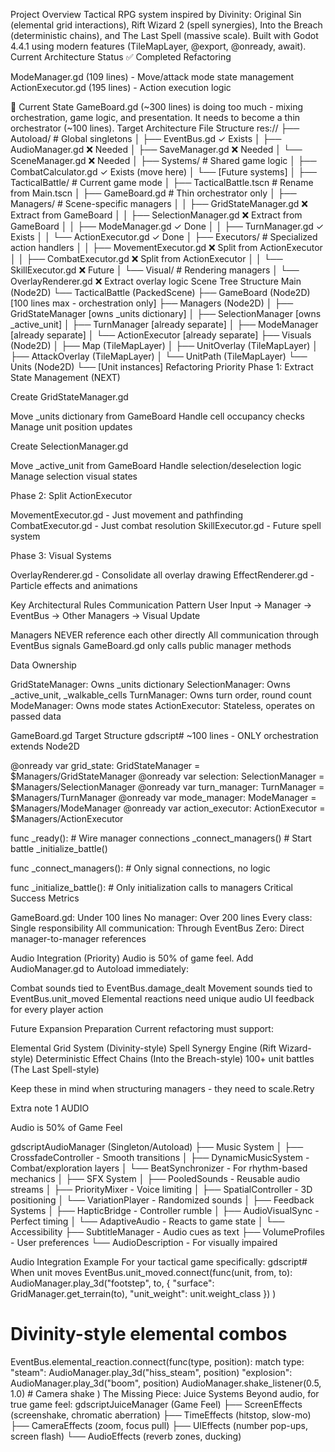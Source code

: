 Project Overview
Tactical RPG system inspired by Divinity: Original Sin (elemental grid interactions), Rift Wizard 2 (spell synergies), Into the Breach (deterministic chains), and The Last Spell (massive scale). Built with Godot 4.4.1 using modern features (TileMapLayer, @export, @onready, await).
Current Architecture Status
✅ Completed Refactoring

ModeManager.gd (109 lines) - Move/attack mode state management
ActionExecutor.gd (195 lines) - Action execution logic

🚧 Current State
GameBoard.gd (~300 lines) is doing too much - mixing orchestration, game logic, and presentation. It needs to become a thin orchestrator (~100 lines).
Target Architecture
File Structure
res://
├── Autoload/                    # Global singletons
│   ├── EventBus.gd             ✓ Exists
│   ├── AudioManager.gd         ❌ Needed
│   ├── SaveManager.gd          ❌ Needed
│   └── SceneManager.gd         ❌ Needed
│
├── Systems/                     # Shared game logic
│   ├── CombatCalculator.gd     ✓ Exists (move here)
│   └── [Future systems]
│
├── TacticalBattle/             # Current game mode
│   ├── TacticalBattle.tscn    # Rename from Main.tscn
│   ├── GameBoard.gd           # Thin orchestrator only
│   ├── Managers/               # Scene-specific managers
│   │   ├── GridStateManager.gd     ❌ Extract from GameBoard
│   │   ├── SelectionManager.gd     ❌ Extract from GameBoard
│   │   ├── ModeManager.gd          ✓ Done
│   │   ├── TurnManager.gd          ✓ Exists
│   │   └── ActionExecutor.gd       ✓ Done
│   ├── Executors/              # Specialized action handlers
│   │   ├── MovementExecutor.gd     ❌ Split from ActionExecutor
│   │   ├── CombatExecutor.gd       ❌ Split from ActionExecutor
│   │   └── SkillExecutor.gd        ❌ Future
│   └── Visual/                 # Rendering managers
│       └── OverlayRenderer.gd      ❌ Extract overlay logic
Scene Tree Structure
Main (Node2D)
└── TacticalBattle (PackedScene)
    ├── GameBoard (Node2D) [100 lines max - orchestration only]
    ├── Managers (Node2D)
    │   ├── GridStateManager [owns _units dictionary]
    │   ├── SelectionManager [owns _active_unit]
    │   ├── TurnManager [already separate]
    │   ├── ModeManager [already separate]
    │   └── ActionExecutor [already separate]
    ├── Visuals (Node2D)
    │   ├── Map (TileMapLayer)
    │   ├── UnitOverlay (TileMapLayer)
    │   ├── AttackOverlay (TileMapLayer)
    │   └── UnitPath (TileMapLayer)
    └── Units (Node2D)
        └── [Unit instances]
Refactoring Priority
Phase 1: Extract State Management (NEXT)

Create GridStateManager.gd

Move _units dictionary from GameBoard
Handle cell occupancy checks
Manage unit position updates


Create SelectionManager.gd

Move _active_unit from GameBoard
Handle selection/deselection logic
Manage selection visual states



Phase 2: Split ActionExecutor

MovementExecutor.gd - Just movement and pathfinding
CombatExecutor.gd - Just combat resolution
SkillExecutor.gd - Future spell system

Phase 3: Visual Systems

OverlayRenderer.gd - Consolidate all overlay drawing
EffectRenderer.gd - Particle effects and animations

Key Architectural Rules
Communication Pattern
User Input → Manager → EventBus → Other Managers → Visual Update

Managers NEVER reference each other directly
All communication through EventBus signals
GameBoard.gd only calls public manager methods

Data Ownership

GridStateManager: Owns _units dictionary
SelectionManager: Owns _active_unit, _walkable_cells
TurnManager: Owns turn order, round count
ModeManager: Owns mode states
ActionExecutor: Stateless, operates on passed data

GameBoard.gd Target Structure
gdscript# ~100 lines - ONLY orchestration
extends Node2D

@onready var grid_state: GridStateManager = $Managers/GridStateManager
@onready var selection: SelectionManager = $Managers/SelectionManager
@onready var turn_manager: TurnManager = $Managers/TurnManager
@onready var mode_manager: ModeManager = $Managers/ModeManager
@onready var action_executor: ActionExecutor = $Managers/ActionExecutor

func _ready():
    # Wire manager connections
    _connect_managers()
    # Start battle
    _initialize_battle()

func _connect_managers():
    # Only signal connections, no logic

func _initialize_battle():
    # Only initialization calls to managers
Critical Success Metrics

GameBoard.gd: Under 100 lines
No manager: Over 200 lines
Every class: Single responsibility
All communication: Through EventBus
Zero: Direct manager-to-manager references

Audio Integration (Priority)
Audio is 50% of game feel. Add AudioManager.gd to Autoload immediately:

Combat sounds tied to EventBus.damage_dealt
Movement sounds tied to EventBus.unit_moved
Elemental reactions need unique audio
UI feedback for every player action

Future Expansion Preparation
Current refactoring must support:

Elemental Grid System (Divinity-style)
Spell Synergy Engine (Rift Wizard-style)
Deterministic Effect Chains (Into the Breach-style)
100+ unit battles (The Last Spell-style)

Keep these in mind when structuring managers - they need to scale.Retry

Extra note 1 AUDIO

Audio is 50% of Game Feel

gdscriptAudioManager (Singleton/Autoload)
├── Music System
│   ├── CrossfadeController - Smooth transitions
│   ├── DynamicMusicSystem - Combat/exploration layers
│   └── BeatSynchronizer - For rhythm-based mechanics
│
├── SFX System
│   ├── PooledSounds - Reusable audio streams
│   ├── PriorityMixer - Voice limiting
│   ├── SpatialController - 3D positioning
│   └── VariationPlayer - Randomized sounds
│
├── Feedback Systems
│   ├── HapticBridge - Controller rumble
│   ├── AudioVisualSync - Perfect timing
│   └── AdaptiveAudio - Reacts to game state
│
└── Accessibility
    ├── SubtitleManager - Audio cues as text
    ├── VolumeProfiles - User preferences
    └── AudioDescription - For visually impaired


Audio Integration Example
For your tactical game specifically:
gdscript# When unit moves
EventBus.unit_moved.connect(func(unit, from, to):
    AudioManager.play_3d("footstep", to, {
        "surface": GridManager.get_terrain(to),
        "unit_weight": unit.weight_class
    })
)

# Divinity-style elemental combos
EventBus.elemental_reaction.connect(func(type, position):
    match type:
        "steam": AudioManager.play_3d("hiss_steam", position)
        "explosion": 
            AudioManager.play_3d("boom", position)
            AudioManager.shake_listener(0.5, 1.0)  # Camera shake
)
The Missing Piece: Juice Systems
Beyond audio, for true game feel:
gdscriptJuiceManager (Game Feel)
├── ScreenEffects (screenshake, chromatic aberration)
├── TimeEffects (hitstop, slow-mo)
├── CameraEffects (zoom, focus pull)
├── UIEffects (number pop-ups, screen flash)
└── AudioEffects (reverb zones, ducking)
